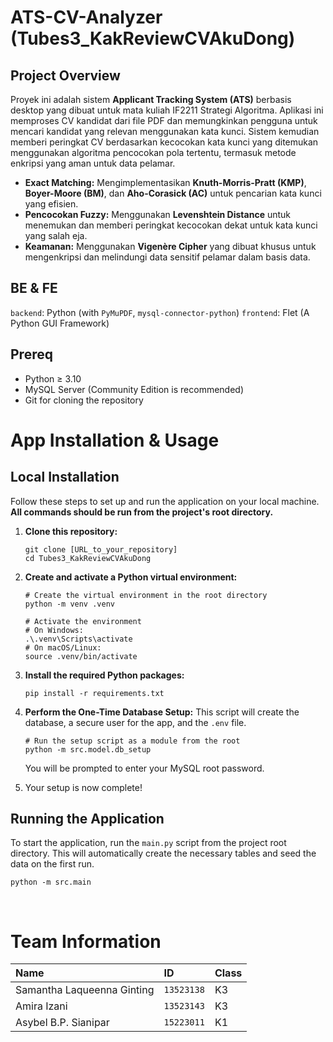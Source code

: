 # ATS-CV-Analyzer (Tubes3_KakReviewCVAkuDong)

## Project Overview

Proyek ini adalah sistem **Applicant Tracking System (ATS)** berbasis desktop yang dibuat untuk mata kuliah IF2211 Strategi Algoritma. Aplikasi ini memproses CV kandidat dari file PDF dan memungkinkan pengguna untuk mencari kandidat yang relevan menggunakan kata kunci. Sistem kemudian memberi peringkat CV berdasarkan kecocokan kata kunci yang ditemukan menggunakan algoritma pencocokan pola tertentu, termasuk metode enkripsi yang aman untuk data pelamar.

* **Exact Matching:** Mengimplementasikan **Knuth-Morris-Pratt (KMP)**, **Boyer-Moore (BM)**, dan **Aho-Corasick (AC)** untuk pencarian kata kunci yang efisien.
* **Pencocokan Fuzzy:** Menggunakan **Levenshtein Distance** untuk menemukan dan memberi peringkat kecocokan dekat untuk kata kunci yang salah eja.
* **Keamanan:** Menggunakan **Vigenère Cipher** yang dibuat khusus untuk mengenkripsi dan melindungi data sensitif pelamar dalam basis data.

## BE & FE

`backend`: Python (with `PyMuPDF`, `mysql-connector-python`)
`frontend`: Flet (A Python GUI Framework)

## Prereq

* Python ≥ 3.10
* MySQL Server (Community Edition is recommended)
* Git for cloning the repository

# App Installation & Usage

## Local Installation

Follow these steps to set up and run the application on your local machine. **All commands should be run from the project's root directory.**

1.  **Clone this repository:**
    ```shell
    git clone [URL_to_your_repository]
    cd Tubes3_KakReviewCVAkuDong
    ```

2.  **Create and activate a Python virtual environment:**
    ```shell
    # Create the virtual environment in the root directory
    python -m venv .venv

    # Activate the environment
    # On Windows:
    .\.venv\Scripts\activate
    # On macOS/Linux:
    source .venv/bin/activate
    ```

3.  **Install the required Python packages:**
    ```shell
    pip install -r requirements.txt
    ```

4.  **Perform the One-Time Database Setup:**
    This script will create the database, a secure user for the app, and the `.env` file.
    ```shell
    # Run the setup script as a module from the root
    python -m src.model.db_setup
    ```
    You will be prompted to enter your MySQL root password.

5.  Your setup is now complete!

## Running the Application

To start the application, run the `main.py` script from the project root directory. This will automatically create the necessary tables and seed the data on the first run.
```shell
python -m src.main
```

<br>

# Team Information

| Name | ID | Class |
| :--- | :--- | :--- |
| Samantha Laqueenna Ginting | `13523138` | K3 |
| Amira Izani | `13523143` | K3 |
| Asybel B.P. Sianipar | `15223011` | K1 |